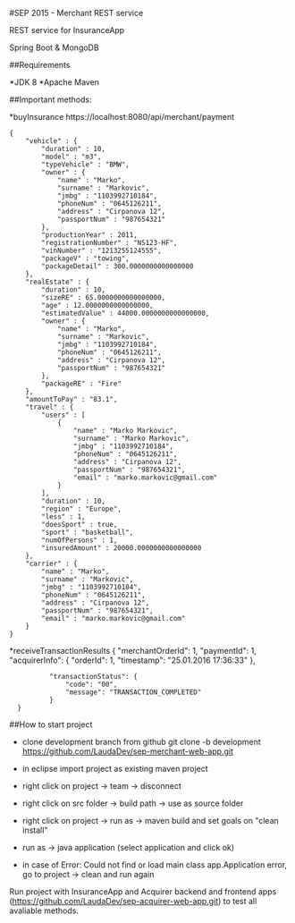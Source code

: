 #SEP 2015 - Merchant REST service

REST service for InsuranceApp

Spring Boot & MongoDB

##Requirements

   *JDK 8
   *Apache Maven
   
   
##Important methods:

*buyInsurance
https://localhost:8080/api/merchant/payment

	{
	    "vehicle" : {
	        "duration" : 10,
	        "model" : "m3",
	        "typeVehicle" : "BMW",
	        "owner" : {
	            "name" : "Marko",
	            "surname" : "Markovic",
	            "jmbg" : "1103992710184",
	            "phoneNum" : "0645126211",
	            "address" : "Cirpanova 12",
	            "passportNum" : "987654321"
	        },
	        "productionYear" : 2011,
	        "registrationNumber" : "NS123-HF",
	        "vinNumber" : "1213255124555",
	        "packageV" : "towing",
	        "packageDetail" : 300.0000000000000000
	    },
	    "realEstate" : {
	        "duration" : 10,
	        "sizeRE" : 65.0000000000000000,
	        "age" : 12.0000000000000000,
	        "estimatedValue" : 44000.0000000000000000,
	        "owner" : {
	            "name" : "Marko",
	            "surname" : "Markovic",
	            "jmbg" : "1103992710184",
	            "phoneNum" : "0645126211",
	            "address" : "Cirpanova 12",
	            "passportNum" : "987654321"
	        },
	        "packageRE" : "Fire"
	    },
	    "amountToPay" : "83.1",
	    "travel" : {
	        "users" : [ 
	            {
	                "name" : "Marko Markovic",
	                "surname" : "Marko Markovic",
	                "jmbg" : "1103992710184",
	                "phoneNum" : "0645126211",
	                "address" : "Cirpanova 12",
	                "passportNum" : "987654321",
	                "email" : "marko.markovic@gmail.com"
	            }
	        ],
	        "duration" : 10,
	        "region" : "Europe",
	        "less" : 1,
	        "doesSport" : true,
	        "sport" : "basketball",
	        "numOfPersons" : 1,
	        "insuredAmount" : 20000.0000000000000000
	    },
	    "carrier" : {
	        "name" : "Marko",
	        "surname" : "Markovic",
	        "jmbg" : "1103992710184",
	        "phoneNum" : "0645126211",
	        "address" : "Cirpanova 12",
	        "passportNum" : "987654321",
	        "email" : "marko.markovic@gmail.com"
	    }
	}
	
*receiveTransactionResults
	 {
	 	 "merchantOrderId": 1,
	 	 "paymentId": 1,
	          "acquirerInfo": {
	              "orderId": 1,
	              "timestamp": "25.01.2016 17:36:33"
	          },
	       
	          "transactionStatus": {
	              "code": "00",
	              "message": "TRANSACTION_COMPLETED"
	          }
	  }  
	  
##How to start project

- clone development branch from github
	git clone -b development https://github.com/LaudaDev/sep-merchant-web-app.git
	
- in eclipse import project as existing maven project

- right click on project -> team -> disconnect

- right click on src folder -> build path -> use as source folder

- right click on project -> run as -> maven build and set goals on "clean install"

- run as -> java application (select application and click ok)

- in case of Error: Could not find or load main class app.Application error, go to project -> clean and run again

Run project with InsuranceApp and Acquirer backend and frontend apps (https://github.com/LaudaDev/sep-acquirer-web-app.git) to test all avaliable methods.
